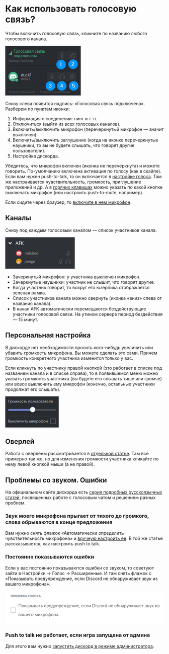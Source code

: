 # Как использовать голосовую связь?

Чтобы включить голосовую связь, кликните по названию любого голосового канала.

![](/img/voice-1.png)

Снизу слева появится надпись: «Голосовая связь подключена». Разберем по пунктам иконки:

1. Информация о соединении: пинг и т. п.
2. Отключиться (выйти из всех голосовых каналов).
3. Включить/выключить микрофон (перечеркнутый микрофон — значит выключен).
4. Включить/выключить заглушение (когда на иконке перечеркнутые наушники, то вы не будете слышать, что говорят другие пользователи).
5. Настройка дискорда.

Убедитесь, что микрофон включен (иконка не перечеркнута) и можете говорить. По-умолчанию включена активация по голосу (как в скайпе). Если вам нужен push-to-talk, то он включается в [настройке голоса](/main/settings.md#голос). Там же настраивается чувствительность, громкость, приглушение приложений и др. А в [горячих клавишах](/main/settings.md#горячие-клавиши) можно указать по какой кнопке выключать микрофон (или настроить push-to-mute, например).

Если сидите через браузер, то [включите в нем микрофон](/dop/browser.md#включить-доступ-к-микрофону).

## Каналы

Снизу под каждым голосовым каналом — список участников канала.

![](/img/voice-2.png)

* Зачеркнутый микрофон: у участника выключен микрофон.
* Зачеркнутые наушники: участник не слышит, что говорят другие.
* Когда участник говорит, то вокруг его юзерпика отображается зеленая рамка.
* Список участников канала можно свернуть (иконка «вниз» слева от названия канала).
* В канал AFK автоматически перемещаются бездействующие участники голосовой связи. На утином сервере период бездействия — 15 минут.

## Персональная настройка

В дискорде нет необходимости просить кого-нибудь увеличить или убавить громкость микрофона. Вы можете сделать это сами. Причем громкость конкретного участника изменится только у вас.

Если кликнуть по участнику правой кнопкой (это работает в списке под названием канала и в списке справа), то в появившемся меню можно указать громкость участника (вы будете его слышать тише или громче) или вовсе выключить ему микрофон (конечно, остальные участники продолжат его слышать).

![](/img/voice-3.png)

## Оверлей

Работа с оверлеем рассматривается в [отдельной статье](/dop/overlay.md). Там все примерно так же, но для изменения громкости участника кликайте по нему левой кнопкой мыши (а не правой).

## Проблемы со звуком. Ошибки

На официальном сайте дискорда есть <a href="https://support.discordapp.com/hc/ru/articles/205082178-%D0%9A%D0%B0%D0%BA-%D0%B2%D0%BA%D0%BB%D1%8E%D1%87%D0%B8%D1%82%D1%8C-PTT-push-to-talk-%D0%B5%D1%81%D0%BB%D0%B8-%D1%8F-%D0%B7%D0%B0%D0%BF%D1%83%D1%81%D1%82%D0%B8%D0%BB-%D1%81%D0%B2%D0%BE%D1%8E-%D0%B8%D0%B3%D1%80%D1%83-%D0%B2-%D1%80%D0%B5%D0%B6%D0%B8%D0%BC%D0%B5-%D0%B0%D0%B4%D0%BC%D0%B8%D0%BD%D0%B8%D1%81%D1%82%D1%80%D0%B0%D1%82%D0%BE%D1%80%D0%B0-" target="_blank">серия подробных русскоязычных статей</a>, посвященных работе с голосовым чатом и решением разных проблем.

### Звук моего микрофона прыгает от тихого до громкого, слова обрываются в конце предложения

Вам нужно снять флажок «Автоматически определить чувствительность микрофона» и <a href="https://support.discordapp.com/hc/ru/articles/211376518-%D0%9C%D0%BE%D0%B4%D0%B5%D0%BB%D0%B8-%D1%83%D1%81%D1%82%D1%80%D0%BE%D0%B9%D1%81%D1%82%D0%B2-%D1%80%D0%B5%D1%87%D0%B5%D0%B2%D0%BE%D0%B3%D0%BE-%D0%B2%D0%B2%D0%BE%D0%B4%D0%B0-%D0%BE%D1%81%D0%BD%D0%BE%D0%B2%D1%8B-Push-to-Talk-%D0%B8-%D0%B3%D0%BE%D0%BB%D0%BE%D1%81%D0%BE%D0%B2%D0%BE%D0%B5-%D1%83%D0%BF%D1%80%D0%B0%D0%B2%D0%BB%D0%B5%D0%BD%D0%B8%D0%B5-" target="_blank">вручную настроить ее</a>. В той же статье рассказывается, как настроить push to talk.

### Постоянно показываются ошибки

Если у вас постоянно показываются ошибки со звуком, то советуют зайти в Настройки → Голос → Расширенные. И там снять флажок с «Показывать предупреждение, если Discord не обнаруживает звук из вашего микрофона».

![](/img/voice-4.png)
### Push to talk не работает, если игра запущена от админа

Для этого вам нужно <a href="https://support.discordapp.com/hc/ru/articles/205082178-%D0%9A%D0%B0%D0%BA-%D0%B2%D0%BA%D0%BB%D1%8E%D1%87%D0%B8%D1%82%D1%8C-PTT-push-to-talk-%D0%B5%D1%81%D0%BB%D0%B8-%D1%8F-%D0%B7%D0%B0%D0%BF%D1%83%D1%81%D1%82%D0%B8%D0%BB-%D1%81%D0%B2%D0%BE%D1%8E-%D0%B8%D0%B3%D1%80%D1%83-%D0%B2-%D1%80%D0%B5%D0%B6%D0%B8%D0%BC%D0%B5-%D0%B0%D0%B4%D0%BC%D0%B8%D0%BD%D0%B8%D1%81%D1%82%D1%80%D0%B0%D1%82%D0%BE%D1%80%D0%B0-" target="_blank">запустить дискорд в режиме администратора</a>.